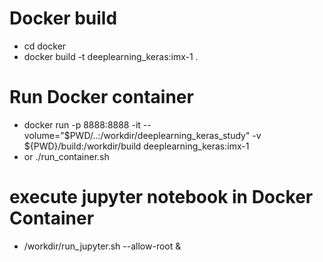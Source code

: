 # Docker build  
 - cd docker  
 - docker build -t deeplearning_keras:imx-1 .
  
# Run Docker container 
  - docker run -p 8888:8888 -it --volume="$PWD/..:/workdir/deeplearning_keras_study" -v ${PWD}/build:/workdir/build deeplearning_keras:imx-1
  - or ./run_container.sh

# execute jupyter notebook in Docker Container
  - /workdir/run_jupyter.sh --allow-root &

